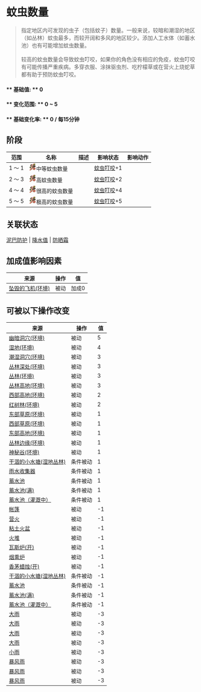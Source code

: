 # 蚊虫数量  
> 指定地区内可发现的虫子（包括蚊子）数量。一般来说，较暗和潮湿的地区（如丛林）蚊虫最多，而较开阔和多风的地区较少。添加人工水体（如蓄水池）也有可能增加蚊虫数量。<br><br>较高的蚊虫数量会导致蚊虫叮咬，如果你的角色没有相应的免疫，蚊虫叮咬有可能传播严重疾病。多穿衣服、涂抹驱虫剂、吃柠檬草或在营火上烧蛇草都有助于预防蚊虫叮咬。  
  
#### ** 基础值: ** 0   
#### ** 变化范围: ** 0 ~ 5  
#### ** 基础变化率: ** 0 / 每15分钟  
## 阶段  
范围  |  名称  |  描述  |  影响状态  |  影响动作  
----  |  ----  |  ----  |  ----  |  ----  
1 ～ 1  |  <img decoding="async" src="Sprite/Bugs.png" href="a.md" style="max-width:20px;max-height:20px;">中等蚊虫数量  |    |  [蚊虫叮咬](BugDamage.md)+1  |    
2 ～ 3  |  <img decoding="async" src="Sprite/Bugs.png" href="a.md" style="max-width:20px;max-height:20px;">高蚊虫数量  |    |  [蚊虫叮咬](BugDamage.md)+2  |    
4 ～ 4  |  <img decoding="async" src="Sprite/Bugs.png" href="a.md" style="max-width:20px;max-height:20px;">很高的蚊虫数量  |    |  [蚊虫叮咬](BugDamage.md)+4  |    
5 ～ 5  |  <img decoding="async" src="Sprite/Bugs.png" href="a.md" style="max-width:20px;max-height:20px;">极高的蚊虫数量  |    |  [蚊虫叮咬](BugDamage.md)+5  |    
## 关联状态  
[泥巴防护](MudProtection.md)  |  [降水值](RainValue.md)  |  [防晒霜](SunScreenApplied.md)  
## 加成值影响因素  
来源  |  操作  |  值  
----  |  ----  |  ----  
[坠毁的飞机(环境)](Env_CrashedPlane.md)  |  被动  |  加成0  
## 可被以下操作改变  
来源  |  操作  |  值  
----  |  ----  |  ----  
[幽暗洞穴(环境)](Env_CaveDark.md)  |  被动  |  5  
[湿地(环境)](Env_Wetlands.md)  |  被动  |  4  
[潮湿洞穴(环境)](Env_DampChamber.md)  |  被动  |  3  
[丛林深处(环境)](Env_DeepJungle.md)  |  被动  |  3  
[丛林(环境)](Env_Jungle.md)  |  被动  |  3  
[丛林高地(环境)](Env_JungleHighlands.md)  |  被动  |  3  
[西部高地(环境)](Env_HighlandsWestern.md)  |  被动  |  2  
[红树林(环境)](Env_Mangroves.md)  |  被动  |  2  
[东部草原(环境)](Env_GrasslandsE.md)  |  被动  |  1  
[西部草原(环境)](Env_GrasslandsW.md)  |  被动  |  1  
[东部高地(环境)](Env_HighlandsEastern.md)  |  被动  |  1  
[丛林边缘(环境)](Env_Outskirts.md)  |  被动  |  1  
[神秘谷(环境)](Env_SecretValley.md)  |  被动  |  1  
[干涸的小水塘(湿地丛林)](Puddle.md)  |  条件被动  |  1  
[雨水收集器](RainCatcher.md)  |  条件被动  |  1  
[蓄水池](WaterReservoir.md)  |  条件被动  |  1  
[蓄水池(满)](WaterReservoirFull.md)  |  条件被动  |  1  
[蓄水池（灌溉中）](WaterReservoirIrrigating.md)  |  条件被动  |  1  
[帐篷](TentDeployed.md)  |  被动  |  -1  
[营火](Campfire.md)  |  被动  |  -1  
[粘土火盆](ClayFirePit.md)  |  被动  |  -1  
[火堆](Fire.md)  |  被动  |  -1  
[瓦斯炉(开)](GasCookerOn.md)  |  被动  |  -1  
[烟熏炉](Smoker.md)  |  被动  |  -1  
[香茅蜡烛(开)](CandleCitronellaOn.md)  |  被动  |  -1  
[干涸的小水塘(湿地丛林)](Puddle.md)  |  条件被动  |  -1  
[蓄水池](WaterReservoir.md)  |  条件被动  |  -1  
[蓄水池(满)](WaterReservoirFull.md)  |  条件被动  |  -1  
[蓄水池（灌溉中）](WaterReservoirIrrigating.md)  |  条件被动  |  -1  
[大雨](TropicalIsland_HeavyRain.md)  |  被动  |  -3  
[大雨](TropicalIsland_HeavyRainInfinite.md)  |  被动  |  -3  
[大雨](TropicalIsland_HeavyRainLong.md)  |  被动  |  -3  
[大雨](TropicalIsland_HeavyRainStart.md)  |  被动  |  -3  
[小雨](TropicalIsland_LightRain.md)  |  被动  |  -3  
[暴风雨](TropicalIsland_Storm.md)  |  被动  |  -3  
[暴风雨](TropicalIsland_StormInfinite.md)  |  被动  |  -3  
[暴风雨](TropicalIsland_StormStart.md)  |  被动  |  -3  
